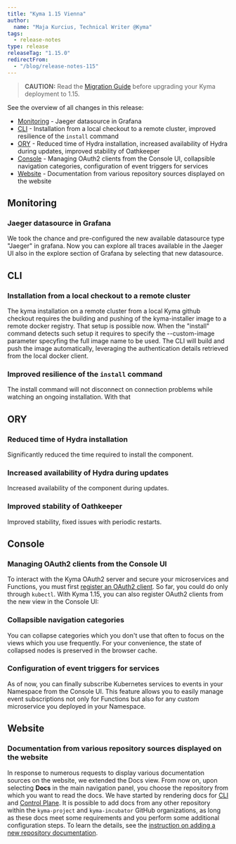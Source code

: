 ```yaml
---
title: "Kyma 1.15 Vienna"
author:
  name: "Maja Kurcius, Technical Writer @Kyma"
tags:
  - release-notes
type: release
releaseTag: "1.15.0"
redirectFrom:
  - "/blog/release-notes-115"
---
```


<!-- INTRO HERE -->

<!-- overview -->

> **CAUTION:** Read the [Migration Guide](https://github.com/kyma-project/kyma/blob/release-1.15/docs/migration-guides/1.14-1.15.md) before upgrading your Kyma deployment to 1.15.

See the overview of all changes in this release:

<!-- REMOVE IF THERE ARE NONE
- [Known issues](#known-issues) - 
-->
<!-- REMOVE IF THERE ARE NONE
- [Fixed security vulnerabilities](#fixed-security-vulnerabilities) - 
-->
- [Monitoring](#monitoring) - Jaeger datasource in Grafana
- [CLI](#cli) - Installation from a local checkout to a remote cluster, improved resilience of the `install` command
- [ORY](#ory) - Reduced time of Hydra installation, increased availability of Hydra during updates, improved stability of Oathkeeper
- [Console](#console) - Managing OAuth2 clients from the Console UI, collapsible navigation categories, configuration of event triggers for services
- [Website](#website) - Documentation from various repository sources displayed on the website

<!-- REMOVE IF THERE ARE NONE
## Known issues

### ...

...
-->

<!-- REMOVE IF THERE ARE NONE
## Fixed security vulnerabilities

- Vuln. - [Issue #{NO.}]({ISSUE_URL}}) - **{SECURITY_RISK}}** - [PR #{NO.}}]({PR_URL}})
-->

## Monitoring

### Jaeger datasource in Grafana

We took the chance and pre-configured the new available datasource type "Jaeger" in grafana. Now you can explore all traces available in the Jaeger UI also in the explore section of Grafana by selecting that new datasource. 

## CLI

### Installation from a local checkout to a remote cluster

The kyma installation on a remote cluster from a local Kyma github checkout  requires the building and pushing of the kyma-installer image to a remote docker registry. That setup is possible now. When the "install" command detects such setup it requires to specify the --custom-image parameter specyfing the full image name to be used. The CLI will build and push the image automatically, leveraging the authentication details retrieved from the local docker client. 

###  Improved resilience of the `install` command

The install command will not disconnect on connection problems while watching an ongoing installation. With that <!-- TODO: get the rest of the note -->

## ORY

### Reduced time of Hydra installation

Significantly reduced the time required to install the component.

### Increased availability of Hydra during updates

Increased availability of the component during updates.

### Improved stability of Oathkeeper

Improved stability, fixed issues with periodic restarts.

## Console

### Managing OAuth2 clients from the Console UI

To interact with the Kyma OAuth2 server and secure your microservices and Functions, you must first [register an OAuth2 client](https://kyma-project.io/docs/components/security#details-o-auth2-and-open-id-connect-server-register-an-o-auth2-client). 
So far, you could do only through `kubectl`. 
With Kyma 1.15, you can also register OAuth2 clients from the new view in the Console UI: 

<!-- TODO: add the screenshot, remember to add the borders 
![OAuth2 clients in the Console UI](./OAuth2-clients-console.png)
-->

### Collapsible navigation categories

You can collapse categories which you don't use that often to focus on the views which you use frequently. 
For your convenience, the state of collapsed nodes is preserved in the browser cache.  

<!-- TODO: add the screenshot, remember to add the borders 
![Collapsible navigation categories](./collapsible-navigation.png)
-->

### Configuration of event triggers for services

As of now, you can finally subscribe Kubernetes services to events in your Namespace from the Console UI. 
This feature allows you to easily manage event subscriptions not only for Functions but also for any custom microservice you deployed in your Namespace.  

<!-- TODO: add the screenshot, remember to add the borders 
![Event triggers for services](./event-triggers-for-services.png)
-->

## Website

### Documentation from various repository sources displayed on the website

In response to numerous requests to display various documentation sources on the website, we extended the Docs view.
From now on, upon selecting **Docs** in the main navigation panel, you choose the repository from which you want to read the docs.
We have started by rendering docs for [CLI](https://kyma-project.io/docs/cli/) and [Control Plane](https://kyma-project.io/docs/control-plane/).
It is possible to add docs from any other repository within the `kyma-project` and `kyma-incubator` GitHub organizations, as long as these docs meet some requirements and you perform some additional configuration steps.
To learn the details, see the [instruction on adding a new repository documentation](https://kyma-project.io/community/guidelines/content#add-new-documentation-to-the-website-add-new-documentation-to-the-website-add-a-new-repository-documentation). 

<!-- TODO: add the screenshot, remember to add the borders 
![Documentation from various repositories](./docs-different-repos.png)
-->
 